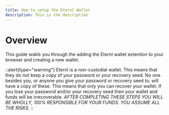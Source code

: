 ```yaml
---
title: How to setup the Eternl Wallet
description: This is the description
---
```


# Overview

This guide wakls you through the adding the Eternl wallet extention to your browser and creating a new wallet.  

::alert{type="warning"}
Eternl is a non-custodial wallet. This means that they do not keep a copy of your password or your recovery seed. No one besides you, or anyone you give your password or recovery seed to, will have a copy of these. This means that only you can recover your wallet. If you lose your password and/or your recovery seed then your wallet and funds will be irrecoverable. *AFTER COMPLETING THESE STEPS YOU WILL BE WHOLLY, 100% RESPONSIBLE FOR YOUR FUNDS. YOU ASSUME ALL THE RISKS.*
::

